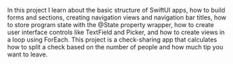 In this project I learn about the basic structure of SwiftUI apps, how to build forms and sections, creating navigation views and navigation bar titles, how to store program state with the @State property wrapper, how to create user interface controls like TextField and Picker, and how to create views in a loop using ForEach. This project is a check-sharing app that calculates how to split a check based on the number of people and how much tip you want to leave. 
